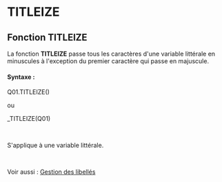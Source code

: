 # TITLEIZE

## Fonction TITLEIZE

La fonction **TITLEIZE** passe tous les caractères d'une variable littérale en minuscules à l'exception du premier caractère qui passe en majuscule.

#### Syntaxe :&nbsp;

Q01.TITLEIZE()

ou

\_TITLEIZE(Q01)

&nbsp;

S'applique à une variable littérale.

&nbsp;

Voir aussi : [Gestion des libellés](<Gererleslibelleslestextes1.md>)
